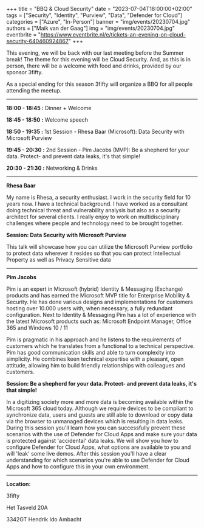 +++
title = "BBQ & Cloud Security"
date = "2023-07-04T18:00:00+02:00"
tags = ["Security", "Identity", "Purview", "Data", "Defender for Cloud"]
categories = ["Azure", "In-Person"]
banner = "img/events/20230704.jpg"
authors = ["Maik van der Gaag"]
img = "img/events/20230704.jpg"
eventbrite = "https://www.eventbrite.nl/e/tickets-an-evening-on-cloud-security-640460924867"
+++

This evening, we will be back with our last meeting before the Summer break! The theme for this evening will be Cloud Security. And, as this is in person, there will be a welcome with food and drinks, provided by our sponsor 3fifty.

As a special ending for this season 3fifty will organize a BBQ for all people attending the meetup.

---

**18:00 - 18:45 :** Dinner + Welcome

**18:45 - 18:50 :** Welcome speech

**18:50 - 19:35 :** 1st Session - Rhesa Baar (Microsoft): Data Security with Microsoft Purview

**19:45 - 20:30 :** 2nd Session - Pim Jacobs (MVP): Be a shepherd for your data. Protect- and prevent data leaks, it's that simple!

**20:30 - 21:30 :** Networking & Drinks

---

**Rhesa Baar**

My name is Rhesa, a security enthusiast. I work in the security field for 10 years now. I have a technical background. I have worked as a consultant doing technical threat and vulnerability analysis but also as a security architect for several clients.
I really enjoy to work on multidisciplinary challenges where people and technology need to be brought together.

**Session: Data Security with Microsoft Purview**

This talk will showcase how you can utilize the Microsoft Purview portfolio to protect data wherever it resides so that you can protect Intellectual Property as well as Privacy Sensitive data

---

**Pim Jacobs**

Pim is an expert in Microsoft (hybrid) Identity & Messaging (Exchange) products and has earned the Microsoft MVP title for Enterprise Mobility & Security. He has done various designs and implementations for customers hosting over 10.000 users with, when necessary, a fully redundant configuration. Next to Identity & Messaging Pim has a lot of experience with the latest Microsoft products such as: Microsoft Endpoint Manager, Office 365 and Windows 10 / 11

Pim is pragmatic in his approach and he listens to the requirements of customers which he translates from a functional to a technical perspective. Pim has good communication skills and able to turn complexity into simplicity. He combines keen technical expertise with a pleasant, open attitude, allowing him to build friendly relationships with colleagues and customers.

**Session: Be a shepherd for your data. Protect- and prevent data leaks, it's that simple!**

In a digitizing society more and more data is becoming available within the Microsoft 365 cloud today. Although we require devices to be compliant to synchronize data, users and guests are still able to download or copy data via the browser to unmanaged devices which is resulting in data leaks. During this session you'll learn how you can successfully prevent these scenarios with the use of Defender for Cloud Apps and make sure your data is protected against 'accidental' data leaks. We will show you how to configure Defender for Cloud Apps, what options are available to you and will 'leak' some live demos. After this session you'll have a clear understanding for which scenarios you're able to use Defender for Cloud Apps and how to configure this in your own environment.

---

**Location:**

3fifty

Het Tasveld 20A

3342GT Hendrik Ido Ambacht
